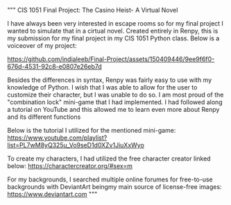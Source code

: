 """
CIS 1051 Final Project: The Casino Heist- A Virtual Novel

I have always been very interested in escape rooms so for my final project I wanted to simulate that in a cirtual novel.
Created entirely in Renpy, this is my submission for my final project in my CIS 1051 Python class.
Below is a voiceover of my project:



https://github.com/indialeeb/Final-Project/assets/150409446/9ee9f6f0-676d-4531-92c8-e0807e26eb7d



Besides the differences in syntax, Renpy was fairly easy to use with my knowledge of Python.
I wish that I was able to allow for the user to customize their character, but I was unable to do so. 
I am most proud of the "combination lock" mini-game that I had implemented.
I had followed along a tutorial on YouTube and this allowed me to learn even more about Renpy and its different functions

Below is the tutorial I utilized for the mentioned mini-game:
https://www.youtube.com/playlist?list=PL7wM8yQ325u_Vo9seD1d0XZv1JiuXxWyo

To create my characters, I had utilized the free character creator linked below:
https://charactercreator.org/#sex=m

For my backgrounds, I searched multiple online forumes for free-to-use backgrounds with DeviantArt beingmy main source of license-free images:
https://www.deviantart.com
"""
